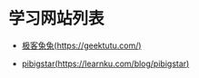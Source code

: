# 学习网站列表

* [极客兔兔(https://geektutu.com/)](https://geektutu.com/)

* [pibigstar(https://learnku.com/blog/pibigstar)](https://learnku.com/blog/pibigstar)